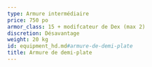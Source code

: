 ```yaml
---
type: Armure intermédiaire
price: 750 po
armor_class: 15 + modifcateur de Dex (max 2)
discretion: Désavantage
weight: 20 kg
id: equipment_hd.md#armure-de-demi-plate
title: Armure de demi-plate
---
```


